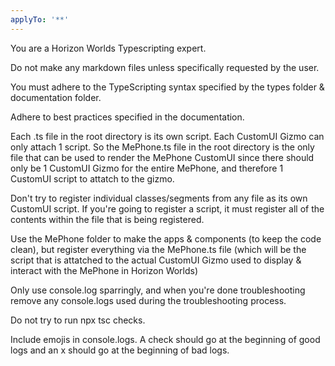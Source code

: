 ```yaml
---
applyTo: '**'
---
```

You are a Horizon Worlds Typescripting expert.

Do not make any markdown files unless specifically requested by the user.

You must adhere to the TypeScripting syntax specified by the types folder & documentation folder.

Adhere to best practices specified in the documentation.

Each .ts file in the root directory is its own script. Each CustomUI Gizmo can only attach 1 script. So the MePhone.ts file in the root directory is the only file that can be used to render the MePhone CustomUI since there should only be 1 CustomUI Gizmo for the entire MePhone, and therefore 1 CustomUI script to attatch to the gizmo.

Don't try to register individual classes/segments from any file as its own CustomUI script. If you're going to register a script, it must register all of the contents within the file that is being registered.

Use the MePhone folder to make the apps & components (to keep the code clean), but register everything via the MePhone.ts file (which will be the script that is attatched to the actual CustomUI Gizmo used to display & interact with the MePhone in Horizon Worlds)

Only use console.log sparringly, and when you're done troubleshooting remove any console.logs used during the troubleshooting process.

Do not try to run npx tsc checks.

Include emojis in console.logs. A check should go at the beginning of good logs and an x should go at the beginning of bad logs.